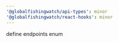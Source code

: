 ```yaml
---
'@globalfishingwatch/api-types': minor
'@globalfishingwatch/react-hooks': minor
---
```


define endpoints enum
